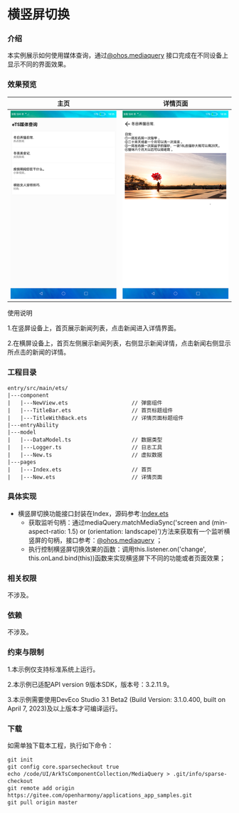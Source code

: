 # 横竖屏切换

### 介绍

本实例展示如何使用媒体查询，通过[@ohos.mediaquery](https://gitee.com/openharmony/docs/blob/master/zh-cn/application-dev/reference/apis/js-apis-mediaquery.md) 接口完成在不同设备上显示不同的界面效果。

### 效果预览

|主页|详情页面|
|--------------------------------|--------------------------------|
|![main](screenshots/device/main.png)| ![new](screenshots/device/new.png)|

使用说明

1.在竖屏设备上，首页展示新闻列表，点击新闻进入详情界面。

2.在横屏设备上，首页左侧展示新闻列表，右侧显示新闻详情，点击新闻右侧显示所点击的新闻的详情。

### 工程目录
```
entry/src/main/ets/
|---component
|   |---NewView.ets                    // 弹窗组件
|   |---TitleBar.ets                   // 首页标题组件
|   |---TitleWithBack.ets              // 详情页面标题组件
|---entryAbility
|---model
|   |---DataModel.ts                   // 数据类型
|   |---Logger.ts                      // 日志工具
|   |---New.ts                         // 虚拟数据
|---pages
|   |---Index.ets                      // 首页
|   |---New.ets                        // 详情页面
```
### 具体实现

* 横竖屏切换功能接口封装在Index，源码参考:[Index.ets](entry/src/main/ets/pages/Index.ets)
    * 获取监听句柄：通过mediaQuery.matchMediaSync('screen and (min-aspect-ratio: 1.5) or (orientation: landscape)')方法来获取有一个监听横竖屏的句柄，接口参考：[@ohos.mediaquery](https://gitee.com/openharmony/docs/blob/master/zh-cn/application-dev/reference/apis/js-apis-mediaquery.md) ；
    * 执行控制横竖屏切换效果的函数：调用this.listener.on('change', this.onLand.bind(this))函数来实现横竖屏下不同的功能或者页面效果；

### 相关权限

不涉及。

### 依赖

不涉及。

### 约束与限制

1.本示例仅支持标准系统上运行。

2.本示例已适配API version 9版本SDK，版本号：3.2.11.9。

3.本示例需要使用DevEco Studio 3.1 Beta2 (Build Version: 3.1.0.400, built on April 7, 2023)及以上版本才可编译运行。

### 下载

如需单独下载本工程，执行如下命令：
```
git init
git config core.sparsecheckout true
echo /code/UI/ArkTsComponentCollection/MediaQuery > .git/info/sparse-checkout
git remote add origin https://gitee.com/openharmony/applications_app_samples.git
git pull origin master
```
